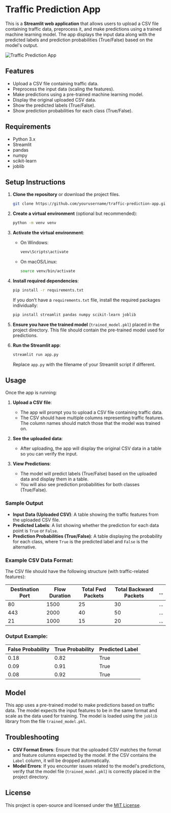 # Traffic Prediction App

This is a **Streamlit web application** that allows users to upload a CSV file containing traffic data, preprocess it, and make predictions using a trained machine learning model. The app displays the input data along with the predicted labels and prediction probabilities (True/False) based on the model's output.

![Traffic Prediction App](https://i.imgur.com/vUSsa2O.png)

## Features

- Upload a CSV file containing traffic data.
- Preprocess the input data (scaling the features).
- Make predictions using a pre-trained machine learning model.
- Display the original uploaded CSV data.
- Show the predicted labels (True/False).
- Show prediction probabilities for each class (True/False).

## Requirements

- Python 3.x
- Streamlit
- pandas
- numpy
- scikit-learn
- joblib

## Setup Instructions

1. **Clone the repository** or download the project files.

   ```bash
   git clone https://github.com/yourusername/traffic-prediction-app.git
   ```

2. **Create a virtual environment** (optional but recommended):

   ```bash
   python -m venv venv
   ```

3. **Activate the virtual environment**:

   - On Windows:

     ```bash
     venv\Scripts\activate
     ```

   - On macOS/Linux:

     ```bash
     source venv/bin/activate
     ```

4. **Install required dependencies**:

   ```bash
   pip install -r requirements.txt
   ```

   If you don’t have a `requirements.txt` file, install the required packages individually:

   ```bash
   pip install streamlit pandas numpy scikit-learn joblib
   ```

5. **Ensure you have the trained model** (`trained_model.pkl`) placed in the project directory. This file should contain the pre-trained model used for predictions.

6. **Run the Streamlit app**:

   ```bash
   streamlit run app.py
   ```

   Replace `app.py` with the filename of your Streamlit script if different.

## Usage

Once the app is running:

1. **Upload a CSV file**: 
   - The app will prompt you to upload a CSV file containing traffic data.
   - The CSV should have multiple columns representing traffic features. The column names should match those that the model was trained on.

2. **See the uploaded data**: 
   - After uploading, the app will display the original CSV data in a table so you can verify the input.

3. **View Predictions**: 
   - The model will predict labels (True/False) based on the uploaded data and display them in a table.
   - You will also see prediction probabilities for both classes (True/False).

### Sample Output

- **Input Data (Uploaded CSV)**: A table showing the traffic features from the uploaded CSV file.
- **Predicted Labels**: A list showing whether the prediction for each data point is `True` or `False`.
- **Prediction Probabilities (True/False)**: A table displaying the probability for each class, where `True` is the predicted label and `False` is the alternative.

### Example CSV Data Format:

The CSV file should have the following structure (with traffic-related features):

| Destination Port | Flow Duration | Total Fwd Packets | Total Backward Packets | ... |
|------------------|---------------|-------------------|------------------------|-----|
| 80               | 1500          | 25                | 30                     | ... |
| 443              | 2000          | 40                | 50                     | ... |
| 21               | 1000          | 15                | 20                     | ... |

### Output Example:

| False Probability | True Probability | Predicted Label |
|-------------------|------------------|-----------------|
| 0.18              | 0.82             | True            |
| 0.09              | 0.91             | True            |
| 0.08              | 0.92             | True            |

## Model

This app uses a pre-trained model to make predictions based on traffic data. The model expects the input features to be in the same format and scale as the data used for training. The model is loaded using the `joblib` library from the file `trained_model.pkl`.

## Troubleshooting

- **CSV Format Errors**: Ensure that the uploaded CSV matches the format and feature columns expected by the model. If the CSV contains the `Label` column, it will be dropped automatically.
- **Model Errors**: If you encounter issues related to the model's predictions, verify that the model file (`trained_model.pkl`) is correctly placed in the project directory.

## License

This project is open-source and licensed under the [MIT License](../LICENSE).
